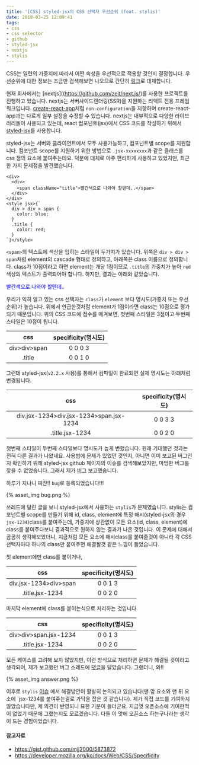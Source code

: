 ```yaml
---
title: '[CSS] styled-jsx의 CSS 선택자 우선순위 (feat. stylis)'
date: 2018-03-25 12:09:41
tags:
- css
- css selector
- github
- styled-jsx
- nextjs
- stylis
---
```

CSS는 일련의 가중치에 따라서 어떤 속성을 우선적으로 적용할 것인지 결정합니다. 우선순위에 대한 정보는 조금만 검색해보면 나오므로 간단히 [링크](https://gist.github.com/mjj2000/5873872)로 대체합니다.

현재 회사에서는 [nextjs]((https://github.com/zeit/next.js/)를 사용한 프로젝트를 진행하고 있습니다. nextjs는 서버사이드렌더링(SSR)을 지원하는 리액트 전용 프레임워크입니다. [create-react-app](https://github.com/facebook/create-react-app)처럼 `non-configuration`을 지향하며 create-react-app과는 다르게 일부 설정을 수정할 수 있습니다. nextjs는 내부적으로 다양한 라이브러리들이 사용되고 있는데, react 컴포넌트(jsx)에서 CSS 코드를 작성하기 위해서 [styled-jsx](https://github.com/zeit/styled-jsx)를 사용합니다.

styled-jsx는 서버와 클라이언트에서 모두 사용가능하고, 컴포넌트별 scope를 지원합니다. 컴포넌트 scope를 지원하기 위한 방법으로 `.jsx-xxxxxxxx`과 같은 클래스를 css 정의 요소에 붙여주는데요. 덕분에 대체로 아주 편리하게 사용하고 있었지만, 최근 한 가지 문제점을 발견했습니다. 

```
<div>
  <div>
    <span className="title">빨간색으로 나와야 할텐데..</span>
  </div>
</div>
<style jsx>{`
  div > div > span {
    color: blue;
  }
  .title {
    color: red;
  }
`}</style>

```
`<span>`의 텍스트에 색상을 입히는 스타일이 두가지가 있습니다. 위쪽은 `div > div > span`처럼 element의 cascade 형태로 정의하고, 아래쪽은 class 이름으로 정의합니다. class가 10점이라고 하면 element는 개당 1점이므로 `.title`의 가중치가 높아 `red` 색상의 텍스트가 출력되어야 합니다. 하지만, 결과는 아래와 같았습니다.

<span style="color:blue">빨간색으로 나와야 할텐데..</span>

우리가 익히 알고 있는 css 선택자는 `class`가 `element` 보다 명시도(가중치 또는 우선순위)가 높습니다. 위에서 언급한것처럼 element가 1점이라면 class는 10점으로 평가되기 때문입니다. 위의 CSS 코드에 점수를 매겨보면, 첫번째 스타일은 3점이고 두번째 스타일은 10점이 됩니다.

| css | specificity(명시도) |
| :-: | :-: |
| div>div>span | 0 0 0 3 |
| .title | 0 0 1 0 |

그런데 styled-jsx(`v2.2.x` 사용)를 통해서 컴파일이 완료되면 실제 명시도는 아래처럼 변경됩니다.

| css | specificity(명시도) |
| :-: | :-: |
| div.jsx-1234>div.jsx-1234>span.jsx-1234 | 0 0 3 3 |
| .title.jsx-1234 | 0 0 2 0 |
 
첫번째 스타일이 두번째 스타일보다 명시도가 높게 변했습니다. 원래 기대했던 것과는 전혀 다른 결과가 나왔네요. 사용법에 문제가 있었던 것인지, 아니면 이미 보고된 버그인지 확인하기 위해 styled-jsx github 페이지의 이슈를 검색해보았지만, 마땅한 버그를 찾을 수 없었습니다. 그래서 제가 [버그](https://github.com/zeit/styled-jsx/issues/424) 보고했습니다.

하루가 지나니 짜잔!! 
`bug`로 등록되었습니다!!!

{% asset_img bug.png %}

쓰레드에 달린 글을 보니 styled-jsx에서 사용하는 `stylis`가 문제였습니다. stylis는 컴포넌트별 scope를 만들기 위해 id, class, element에 특정 해시(styled-jsx의 경우 `jsx-1234`)class를 붙여주는데, 가중치에 상관없이 모든 요소(id, class, element)에 class를 붙여주다보니 결과적으로 원하지 않는 결과가 나온 것입니다. 이 문제에 대해서 곰곰히 생각해보았더니, 지금처럼 모든 요소에 해시class를 붙여줄것이 아니라 각 CSS 선택자마다 하나의 class만 붙여주면 해결될것 같은 느낌이 들었습니다.

첫 element에만 class를 붙이거나, 

| css | specificity(명시도) |
| :-: | :-: |
| div.jsx-1234>div>span | 0 0 1 3 |
| .title.jsx-1234 | 0 0 2 0 |

마지막 element에 class를 붙이는식으로 처리하는 것입니다.

| css | specificity(명시도) |
| :-: | :-: |
| div>div>span.jsx-1234 | 0 0 1 3 |
| .title.jsx-1234 | 0 0 2 0 |

모든 케이스를 고려해 보지 않았지만, 이런 방식으로 처리하면 문제가 해결될 것이라고 생각되어, 제가 보고했던 버그 스레드에 [댓글](https://github.com/zeit/styled-jsx/issues/424#issuecomment-375518440
)을 달았습니다. 그랬더니, 와!! 

{% asset_img answer.png %}

이후로 `stylis` [이슈](https://github.com/thysultan/stylis.js/issues/101) 에서 해결방안이 활발히 논의되고 있습니다(맨 앞 요소와 맨 뒤 요소에 `jsx-1234를 붙여주는걸로 가닥을 잡은 것 같습니다). 제가 직접 코드를 기여하지 않았습니다만, 제 의견이 반영되니 묘한 기분이 들더군요. 지금껏 오픈소스에 기여한적이 없었기 때문에 그랬는지도 모르겠습니다. 다들 이 맛에 오픈소스 하는구나라는 생각이 드는 경험이었습니다.

#### 참고자료
- https://gist.github.com/mjj2000/5873872
- https://developer.mozilla.org/ko/docs/Web/CSS/Specificity